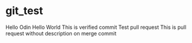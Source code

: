 # git_test

Hello Odin
Hello World
This  is verified commit
Test pull request
This is pull request without description on merge commit

